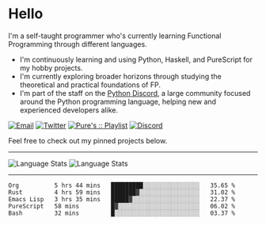 # Hello

I'm a self-taught programmer who's currently learning Functional Programming through different languages.

- I'm continuously learning and using Python, Haskell, and PureScript for my hobby projects.
- I'm currently exploring broader horizons through studying the theoretical and practical foundations of FP.
- I'm part of the staff on the [Python Discord](https://git.pydis.com), a large community focused around the Python programming language, helping new and experienced developers alike.

[![Email](https://img.shields.io/badge/Email-Contact-red?style=for-the-badge&logo=gmail)](mailto:purefunctor@gmail.com)
[![Twitter](https://img.shields.io/badge/Twitter-Follow-blue?style=for-the-badge&logo=twitter)](https://twitter.com/PureFunctor)
[![Pure's :: Playlist](https://img.shields.io/badge/Spotify-Pure's%20%3A%3A%20Playlist-green?style=for-the-badge&logo=spotify)](https://open.spotify.com/playlist/5BszvF05rZWGC4I2nQTPUe)
[![Discord](https://img.shields.io/badge/Python-Discord-informational?style=for-the-badge&logo=discord)](https://discord.com/invite/python)

Feel free to check out my pinned projects below.

------

![Language Stats](https://github-readme-stats.vercel.app/api?username=PureFunctor&show_icons=true&theme=gruvbox&hide_border=true)
![Language Stats](https://github-readme-stats.vercel.app/api/top-langs/?username=PureFunctor&layout=compact&card_width=250&hide_border=true&theme=gruvbox&hide=dhall,html)

------

<!--START_SECTION:waka-->
```text
Org          5 hrs 44 mins   █████████░░░░░░░░░░░░░░░░   35.65 % 
Rust         4 hrs 59 mins   ███████▓░░░░░░░░░░░░░░░░░   31.02 % 
Emacs Lisp   3 hrs 35 mins   █████▓░░░░░░░░░░░░░░░░░░░   22.37 % 
PureScript   58 mins         █▓░░░░░░░░░░░░░░░░░░░░░░░   06.02 % 
Bash         32 mins         █░░░░░░░░░░░░░░░░░░░░░░░░   03.37 % 
```
<!--END_SECTION:waka-->
